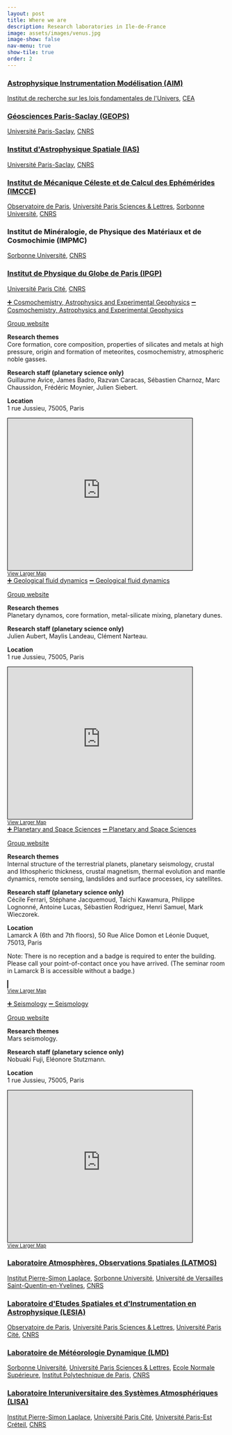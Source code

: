 ```yaml
---
layout: post
title: Where we are
description: Research laboratories in Ile-de-France
image: assets/images/venus.jpg
image-show: false
nav-menu: true
show-tile: true
order: 2
---
```

<h3 class="mb-0"><a href="https://irfu.cea.fr/dap/index.php">Astrophysique Instrumentation Modélisation (AIM)</a></h3>
<p><a href="https://irfu.cea.fr/">Institut de recherche sur les lois fondamentales de l'Univers</a>, <a href="https://www.cea.fr/">CEA</a></p>

<h3 class="mb-0"><a href="http://geops.geol.u-psud.fr/?lang=fr">Géosciences Paris-Saclay (GEOPS)</a></h3>
<p><a href="https://www.universite-paris-saclay.fr/">Université Paris-Saclay</a>, <a href="https://www.cnrs.fr/fr">CNRS</a></p>

<h3 class="mb-0"><a href="(https://www.ias.u-psud.fr/">Institut d'Astrophysique Spatiale (IAS)</a></h3>
<p><a href="https://www.universite-paris-saclay.fr/">Université Paris-Saclay</a>, <a href="https://www.cnrs.fr/fr">CNRS</a></p>

<h3 class="mb-0"><a href="https://www.imcce.fr/">Institut de Mécanique Céleste et de Calcul des Ephémérides (IMCCE)</a></h3>
<p><a href="https://www.observatoiredeparis.psl.eu/?lang=fr">Observatoire de Paris</a>, <a href="https://www.psl.eu/">Université Paris Sciences & Lettres</a>, <a href="https://www.sorbonne-universite.fr">Sorbonne Université</a>, <a href="https://www.cnrs.fr/fr">CNRS</a></p>

<h3 class="mb-0">Institut de Minéralogie, de Physique des Matériaux et de Cosmochimie (IMPMC)</h3>
<p><a href="https://www.sorbonne-universite.fr">Sorbonne Université</a>, <a href="https://www.cnrs.fr/fr">CNRS</a></p>

<h3 class="mb-0"><a href="https://www.ipgp.fr/">Institut de Physique du Globe de Paris (IPGP)</a></h3>
<p><a href="https://u-paris.fr/en/">Université Paris Cité</a>, <a href="https://www.cnrs.fr/fr">CNRS</a>
</p>

<div class="research-group">
<a href="#hide-cage" class="hide-more" id="hide-cage" style="border-bottom: none;">&#10133; Cosmochemistry, Astrophysics and Experimental Geophysics</a>
<a href="#show-cage" class="show-more" id="show-cage">&#10134; Cosmochemistry, Astrophysics and Experimental Geophysics</a>
<div class="more">
<div class="box more-box">
<p><a href="https://www.ipgp.fr/en/geoexp/experimental-geophysics">Group website</a></p>

<p><b>Research themes</b><br />
Core formation, core composition, properties of silicates and metals at high pressure, origin and formation of meteorites, cosmochemistry, atmospheric noble gasses.
</p>

<p><b>Research staff (planetary science only)</b><br />
Guillaume Avice, James Badro, Razvan Caracas, Sébastien Charnoz, Marc Chaussidon, Frédéric Moynier, Julien Siebert.
</p>

<p><b>Location</b><br />
1 rue Jussieu, 75005, Paris</p>

<iframe loading="lazy" width="425" height="350" frameborder="0" scrolling="no" marginheight="0" marginwidth="0" src="https://www.openstreetmap.org/export/embed.html?bbox=2.3534962534904484%2C48.843681482622266%2C2.3587399721145634%2C48.84587911300733&amp;layer=mapnik&amp;marker=48.84477955211402%2C2.356118649999985" style="border: 1px solid black"></iframe><br/><a href="https://www.openstreetmap.org/?mlat=48.84478&amp;mlon=2.35612#map=19/48.84478/2.35612" style="font-size: 80%;">View Larger Map</a>

</div>
</div>
</div>

<div class="research-group">
<a href="#hide-gfd" class="hide-more" id="hide-gfd" style="border-bottom: none;">&#10133; Geological fluid dynamics</a>
<a href="#show-gfd" class="show-more" id="show-gfd">&#10134; Geological fluid dynamics</a>
<div class="more">
<div class="box more-box">
<p><a href="https://www.ipgp.fr/fr/dfg/dynamique-fluides-geologiques">Group website</a></p>

<p><b>Research themes</b><br />
Planetary dynamos, core formation, metal-silicate mixing, planetary dunes.
</p>

<p><b>Research staff (planetary science only)</b><br />
Julien Aubert, Maylis Landeau, Clément Narteau.
</p>

<p><b>Location</b><br />
1 rue Jussieu, 75005, Paris</p>

<iframe loading="lazy" width="425" height="350" frameborder="0" scrolling="no" marginheight="0" marginwidth="0" src="https://www.openstreetmap.org/export/embed.html?bbox=2.3534962534904484%2C48.843681482622266%2C2.3587399721145634%2C48.84587911300733&amp;layer=mapnik&amp;marker=48.84477955211402%2C2.356118649999985" style="border: 1px solid black"></iframe><br/><a href="https://www.openstreetmap.org/?mlat=48.84478&amp;mlon=2.35612#map=19/48.84478/2.35612" style="font-size: 80%;">View Larger Map</a>

</div>
</div>
</div>

<div class="research-group">
<a href="#hide-pss" class="hide-more" id="hide-pss" style="border-bottom: none;">&#10133; Planetary and Space Sciences</a>
<a href="#show-pss" class="show-more" id="show-pss">&#10134; Planetary and Space Sciences</a>
<div class="more">
<div class="box more-box">
<p><a href="https://www.ipgp.fr/fr/pss/planetologie-sciences-spatiales">Group website</a></p>

<p><b>Research themes</b><br />
Internal structure of the terrestrial planets, planetary seismology, crustal and lithospheric thickness, crustal magnetism, thermal evolution and mantle dynamics, remote sensing, landslides and surface processes, icy satellites.
</p>

<p><b>Research staff (planetary science only)</b><br />
Cécile Ferrari, Stéphane Jacquemoud, Taichi Kawamura, Philippe Lognonné, Antoine Lucas, Sébastien Rodriguez, Henri Samuel, Mark Wieczorek.
</p>

<p>
<b>Location</b><br />
Lamarck A (6th and 7th floors), 50 Rue Alice Domon et Léonie Duquet, 75013, Paris</p>

<p>
Note: There is no reception and a badge is required to enter the building. Please call your point-of-contact once you have arrived. (The seminar room in Lamarck B is accessible without a badge.)
</p>

<object loading="lazy" width="425" height="350" frameborder="0" scrolling="no" marginheight="0" marginwidth="0" data="https://www.openstreetmap.org/export/embed.html?bbox=2.3775959014892583%2C48.8262347017078%2C2.3828396201133732%2C48.82843309758655&amp;layer=mapnik&amp;marker=48.827333400024955%2C2.3802188999999316" style="border: 1px solid black"></object><br/><a href="https://www.openstreetmap.org/?mlat=48.82733&amp;mlon=2.38022#map=19/48.82733/2.38022" style="font-size: 80%;">View Larger Map</a>

</div>
</div>
</div>

<div class="research-group">
<a href="#hide-seis" class="hide-more" id="hide-seis" style="border-bottom: none;">&#10133; Seismology</a>
<a href="#show-seis" class="show-more" id="show-seis">&#10134; Seismology</a>
<div class="more">
<div class="box more-box">
<p><a href="https://www.ipgp.fr/fr/sismo/sismologie">Group website</a></p>

<p><b>Research themes</b><br />
Mars seismology.
</p>

<p><b>Research staff (planetary science only)</b><br />
Nobuaki Fuji, Eléonore Stutzmann.
</p>

<p><b>Location</b><br />
1 rue Jussieu, 75005, Paris</p>

<iframe loading="lazy" width="425" height="350" frameborder="0" scrolling="no" marginheight="0" marginwidth="0" src="https://www.openstreetmap.org/export/embed.html?bbox=2.3534962534904484%2C48.843681482622266%2C2.3587399721145634%2C48.84587911300733&amp;layer=mapnik&amp;marker=48.84477955211402%2C2.356118649999985" style="border: 1px solid black"></iframe><br/><a href="https://www.openstreetmap.org/?mlat=48.84478&amp;mlon=2.35612#map=19/48.84478/2.35612" style="font-size: 80%;">View Larger Map</a>

</div>
</div>
</div>

<p></p>
<h3 class="mb-0"><a href="https://www.latmos.ipsl.fr">Laboratoire Atmosphères, Observations Spatiales (LATMOS)</a></h3>
<p><a href="https://www.ipsl.fr/">Institut Pierre-Simon Laplace</a>, <a href="https://www.sorbonne-universite.fr">Sorbonne Université</a>, <a href="">
Université de Versailles Saint-Quentin-en-Yvelines</a>, <a href="https://www.cnrs.fr/fr">CNRS</a></p>

<h3 class="mb-0"><a href="https://lesia.obspm.fr/">Laboratoire d'Etudes Spatiales et d'Instrumentation en Astrophysique (LESIA)</a></h3>
<p><a href="https://www.observatoiredeparis.psl.eu/?lang=fr">Observatoire de Paris</a>, <a href="https://www.psl.eu/">Université Paris Sciences & Lettres</a>, <a href="https://u-paris.fr/en/">Université Paris Cité</a>, <a href="https://www.cnrs.fr/fr">CNRS</a></p>

<h3 class="mb-0"><a href="https://www.lmd.ipsl.fr/en/home-2/">Laboratoire de Météorologie Dynamique (LMD)</a></h3>
<p><a href="https://www.sorbonne-universite.fr">Sorbonne Université</a>, <a href="https://www.psl.eu/">Université Paris Sciences & Lettres</a>, <a href="https://www.ens.psl.eu/">Ecole Normale Supérieure</a>, <a href="https://www.polytechnique.edu/">Institut Polytechnique de Paris</a>, <a href="https://www.cnrs.fr/fr">CNRS</a></p>

<h3 class="mb-0"><a href="http://www.lisa.u-pec.fr/en">Laboratoire Interuniversitaire des Systèmes Atmosphériques (LISA)</a></h3>
<p><a href="https://www.ipsl.fr/">Institut Pierre-Simon Laplace</a>, <a href="https://u-paris.fr/en/">Université Paris Cité</a>, <a href="https://www.u-pec.fr/">Université Paris-Est Créteil</a>, <a href="https://www.cnrs.fr/fr">CNRS</a></p>
